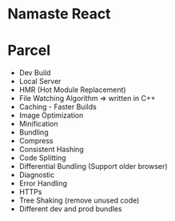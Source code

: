 # Namaste React

# Parcel
- Dev Build
- Local Server
- HMR (Hot Module Replacement)
- File Watching Algorithm => written in C++
- Caching - Faster Builds
- Image Optimization
- Minification
- Bundling
- Compress
- Consistent Hashing
- Code Splitting
- Differential Bundling (Support older browser)
- Diagnostic
- Error Handling
- HTTPs
- Tree Shaking (remove unused code)
- Different dev and prod bundles